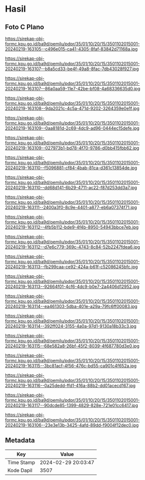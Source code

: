 # Hasil

## Foto C Plano

https://sirekap-obj-formc.kpu.go.id/ba9d/pemilu/pdpr/35/01/10/20/15/3501102015001-20240219-163105--c496e015-ca41-4305-8faf-83842d71168a.jpg

https://sirekap-obj-formc.kpu.go.id/ba9d/pemilu/pdpr/35/01/10/20/15/3501102015001-20240219-163107--b8a5cd33-be4f-49a8-8fac-7db43028f927.jpg

https://sirekap-obj-formc.kpu.go.id/ba9d/pemilu/pdpr/35/01/10/20/15/3501102015001-20240219-163107--86a0aa59-11e7-42be-bf08-4a68336635d0.jpg

https://sirekap-obj-formc.kpu.go.id/ba9d/pemilu/pdpr/35/01/10/20/15/3501102015001-20240219-163108--9da2021c-4c5a-471d-9202-3264359e0e1f.jpg

https://sirekap-obj-formc.kpu.go.id/ba9d/pemilu/pdpr/35/01/10/20/15/3501102015001-20240219-163109--0aa8181d-2c69-4dc9-ad96-0444ec15defe.jpg

https://sirekap-obj-formc.kpu.go.id/ba9d/pemilu/pdpr/35/01/10/20/15/3501102015001-20240219-163109--027973b1-bd78-4f70-9786-d0bb415fbb62.jpg

https://sirekap-obj-formc.kpu.go.id/ba9d/pemilu/pdpr/35/01/10/20/15/3501102015001-20240219-163110--f5096881-cf84-4bab-81ca-d361c13854de.jpg

https://sirekap-obj-formc.kpu.go.id/ba9d/pemilu/pdpr/35/01/10/20/15/3501102015001-20240219-163110--dd68d141-6b29-4711-ac22-f87d253dd3a7.jpg

https://sirekap-obj-formc.kpu.go.id/ba9d/pemilu/pdpr/35/01/10/20/15/3501102015001-20240219-163111--2400a3f0-8c9e-4401-a877-eb6a07374f71.jpg

https://sirekap-obj-formc.kpu.go.id/ba9d/pemilu/pdpr/35/01/10/20/15/3501102015001-20240219-163112--4fb5b112-bde9-4f4b-8950-54943bbce7eb.jpg

https://sirekap-obj-formc.kpu.go.id/ba9d/pemilu/pdpr/35/01/10/20/15/3501102015001-20240219-163112--d7e6c779-369c-4743-8c84-52b2247fdea6.jpg

https://sirekap-obj-formc.kpu.go.id/ba9d/pemilu/pdpr/35/01/10/20/15/3501102015001-20240219-163113--fb299caa-ce92-424a-b61f-c52086245bfc.jpg

https://sirekap-obj-formc.kpu.go.id/ba9d/pemilu/pdpr/35/01/10/20/15/3501102015001-20240219-163113--92664f01-4cf6-4dc9-b0e7-2a4406d12952.jpg

https://sirekap-obj-formc.kpu.go.id/ba9d/pemilu/pdpr/35/01/10/20/15/3501102015001-20240219-163114--ea461303-5dba-401e-a29a-79fc6ff00083.jpg

https://sirekap-obj-formc.kpu.go.id/ba9d/pemilu/pdpr/35/01/10/20/15/3501102015001-20240219-163114--392ff024-3155-4a0a-97d1-9130a18b33c3.jpg

https://sirekap-obj-formc.kpu.go.id/ba9d/pemilu/pdpr/35/01/10/20/15/3501102015001-20240219-163115--68e582a8-26bf-45f2-8039-4f687780d3e0.jpg

https://sirekap-obj-formc.kpu.go.id/ba9d/pemilu/pdpr/35/01/10/20/15/3501102015001-20240219-163115--3bc81acf-4f56-476c-bd55-ca901c4f652a.jpg

https://sirekap-obj-formc.kpu.go.id/ba9d/pemilu/pdpr/35/01/10/20/15/3501102015001-20240219-163116--0a25dedd-ffd1-416a-88b2-dd01acecd167.jpg

https://sirekap-obj-formc.kpu.go.id/ba9d/pemilu/pdpr/35/01/10/20/15/3501102015001-20240219-163117--90dcde85-1399-4829-828e-721e01cc6417.jpg

https://sirekap-obj-formc.kpu.go.id/ba9d/pemilu/pdpr/35/01/10/20/15/3501102015001-20240219-163106--23e3e13b-3425-4afd-89dd-f9004f12dec0.jpg


## Metadata

| Key        | Value               |
| ---------- | ------------------- |
| Time Stamp | 2024-02-29 20:03:47 |
| Kode Dapil | 3507                |



